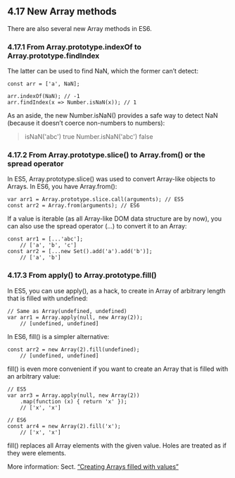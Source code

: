 <h2>4.17 New Array methods</h2>

There are also several new Array methods in ES6.

<h3>4.17.1 From Array.prototype.indexOf to Array.prototype.findIndex</h3>

The latter can be used to find NaN, which the former can’t detect:

```
const arr = ['a', NaN];

arr.indexOf(NaN); // -1
arr.findIndex(x => Number.isNaN(x)); // 1
```

As an aside, the new Number.isNaN() provides a safe way to detect NaN (because it doesn’t coerce non-numbers to numbers):

> isNaN('abc')
true
> Number.isNaN('abc')
false

<h3>4.17.2 From Array.prototype.slice() to Array.from() or the spread operator</h3>

In ES5, Array.prototype.slice() was used to convert Array-like objects to Arrays. In ES6, you have Array.from():
```
var arr1 = Array.prototype.slice.call(arguments); // ES5
const arr2 = Array.from(arguments); // ES6
```

If a value is iterable (as all Array-like DOM data structure are by now), you can also use the spread operator (...) to convert it to an Array:
```
const arr1 = [...'abc'];
    // ['a', 'b', 'c']
const arr2 = [...new Set().add('a').add('b')];
    // ['a', 'b']
```

<h3>4.17.3 From apply() to Array.prototype.fill()</h3>

In ES5, you can use apply(), as a hack, to create in Array of arbitrary length that is filled with undefined:
```
// Same as Array(undefined, undefined)
var arr1 = Array.apply(null, new Array(2));
    // [undefined, undefined]
```

In ES6, fill() is a simpler alternative:
```
const arr2 = new Array(2).fill(undefined);
    // [undefined, undefined]
```

fill() is even more convenient if you want to create an Array that is filled with an arbitrary value:
```
// ES5
var arr3 = Array.apply(null, new Array(2))
    .map(function (x) { return 'x' });
    // ['x', 'x']

// ES6
const arr4 = new Array(2).fill('x');
    // ['x', 'x']
```

fill() replaces all Array elements with the given value. Holes are treated as if they were elements.

More information: Sect. [“Creating Arrays filled with values”](http://exploringjs.com/es6/ch_arrays.html#sec_creating-filled-arrays)
